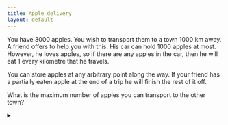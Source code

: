 ```yaml
---
title: Apple delivery
layout: default
---
```


You have 3000 apples. You wish to transport them to a town 1000 km away. A
friend offers to help you with this. His car can hold 1000 apples at
most. However, he loves apples, so if there are any apples in the car, then he
will eat 1 every kilometre that he travels.

You can store apples at any arbitrary point along the way. If your friend has a
partially eaten apple at the end of a trip he will finish the rest of it off.

What is the maximum number of apples you can transport to the other town?

<details><summary></summary>

We can get 833 apples to the other town.

### Proof

Let the town you are in be town \#1 and the destination be town \#2. Let the
distance between them be $$D$$, and the number of apples be $$A$$, and the capacity
of the car be $$C$$ apples.

We notice that since our friend will finish of a partially eaten apple, there
is not benefit in travelling non-integer distances. Thus we will not consider
these.

Suppose for some distance $$d$$, we could start off with $$a_i$$ apples and
finish with $$a_f$$ apples.

Regardless of the strategy, all $$a_f$$ apples must make the full journey. We
want to minimize the number of seperate trips these apples were split across.
Since each car trip consumes at least 1 apple, the minimum number of trips
required is:

$$ n_{min} = \left\lceil \frac{a_f}{C - 1} \right\rceil $$

We want to maximum $$d$$ with:

$$
\left\lceil \frac{a_f}{C - 1} \right\rceil d
=
\left\lceil \frac{a_f}{C - d} \right\rceil d
$$

This occurs when $$\frac{a_f}{C}$$ is an integer. In this case
$$ \left\lceil \frac{a_f}{C} \right\rceil = n_{min} + 1 $$, and thus has the
greatest leaway to increase $$d$$ while keeping
$$ \left\lceil \frac{a_f}{C - d} \right\rceil = n_{min} $$.

To be as efficient as possible, we want each car trip to be as full of apples
as possible (because the cost is the same regardless of how many apples we
transport). Thus as the start of each trip we want $$C$$ apples, giving
$$ n = \left\lceil \frac{a_i}{C} \right\rceil $$.
Setting $$ n = n_{min} $$ we have:

$$ \frac{a_f}{C} = \left\lceil \frac{a_i}{C} \right\rceil -1 $$

Thus our strategy is to keep drive to a distance until we lose $$C$$ apples, and
store the apples there. Then we do the same again with the remaining apples, but
we have to make one less trip each time, so we can save more apples. So at each
stage we drive $$d = \frac{C}{\left\lceil \frac{a_i}{C} \right\rceil}$$.

Because we only deal with integer distances, if we are required to go a
non-integer distance $$d$$ we will store the apples at $$\lfloor d \rfloor$$ and
$$\lceil d \rceil$$.

Applying this strategy to our problem:

* Stage 1
  * Take 1000 apples at a time to $$d = \left\lfloor \frac{1000}{3}
    \right\rfloor = 333$$
  * On the last trip we can go to distance $$d = \left\lceil \frac{1000}{3}
    \right\rceil = 334$$
  * We now have 2000 apples left, at a minimum distance of 333 km
* Stage 2
  * Take 1000 apples a further $$d = \frac{1000}{2}= 500$$
  * We now have 1000 apples left at 833 km
* Stage 3
  * Take 1000 apples until the end, which is $$d = 167$$ km away
  * We end up with 833 apples at the destination.

</details>
